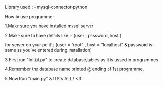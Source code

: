 Library used : - mysql-connector-python

How to use programme:-

1.Make sure you have installed mysql server

2.Make sure to have details like :- (user , password, host )
  
  for server on your pc it's (user = "root" , host = "localhost" & password is same as you've entered during installation)

3.First run "initial.py" to create database,tables as it is ussed in programmes

4.Remember the database name printed @ ending of 1st programme.

5.Now Run "main.py" & ITS's ALL ! <3
